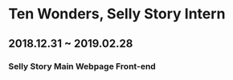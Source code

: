 # Ten Wonders, Selly Story Intern  
## 2018.12.31 ~ 2019.02.28
### Selly Story Main Webpage Front-end
